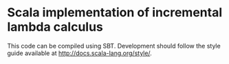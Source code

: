 Scala implementation of incremental lambda calculus
===================================================

This code can be compiled using SBT. Development should follow the style guide
available at http://docs.scala-lang.org/style/.
